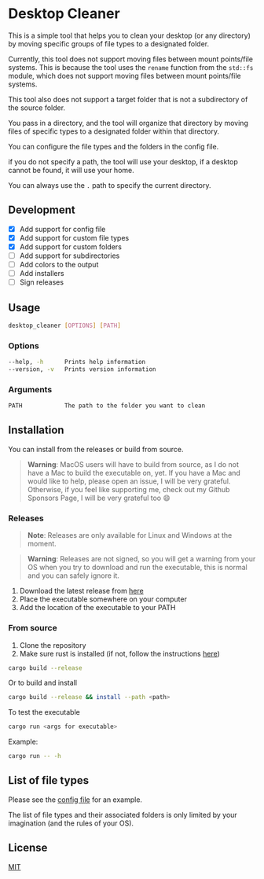 # Desktop Cleaner

This is a simple tool that helps you to clean your desktop (or any directory) by moving specific groups of file types to a designated folder.

Currently, this tool does not support moving files between mount points/file systems. This is because the tool uses the `rename` function from the `std::fs` module, which does not support moving files between mount points/file systems.

This tool also does not support a target folder that is not a subdirectory of the source folder.

You pass in a directory, and the tool will organize that directory by moving files of specific types to a designated folder within that directory.

You can configure the file types and the folders in the config file.

if you do not specify a path, the tool will use your desktop, if a desktop cannot be found, it will use your home.

You can always use the `.` path to specify the current directory.

## Development

- [x] Add support for config file
- [x] Add support for custom file types
- [x] Add support for custom folders
- [ ] Add support for subdirectories
- [ ] Add colors to the output
- [ ] Add installers
- [ ] Sign releases

## Usage

```bash
desktop_cleaner [OPTIONS] [PATH]
```

### Options

```bash
--help, -h      Prints help information
--version, -v   Prints version information
```

### Arguments

```bash
PATH            The path to the folder you want to clean
```

## Installation

You can install from the releases or build from source.

> **Warning**: MacOS users will have to build from source, as I do not have a Mac to build the executable on, yet.
> If you have a Mac and would like to help, please open an issue, I will be very grateful.
> Otherwise, if you feel like supporting me, check out my Github Sponsors Page, I will be very grateful too :smile:

### Releases

> **Note**: Releases are only available for Linux and Windows at the moment.

> **Warning**: Releases are not signed, so you will get a warning from your OS when you try to download and run the executable, this is normal and you can safely ignore it.

1. Download the latest release from [here](https://github.com/ZanzyTHEbar/Desktop-Cleaner/releases)
2. Place the executable somewhere on your computer
3. Add the location of the executable to your PATH

### From source

1. Clone the repository
2. Make sure rust is installed (if not, follow the instructions [here](https://www.rust-lang.org/tools/install))

```bash
cargo build --release
```

Or to build and install

```bash
cargo build --release && install --path <path>
```

To test the executable

```bash
cargo run <args for executable>
```

Example:

```bash
cargo run -- -h
```

## List of file types

Please see the [config file](/docs/.desktop_cleaner.toml) for an example.

The list of file types and their associated folders is only limited by your imagination (and the rules of your OS).

## License

[MIT](/LICENSE)
